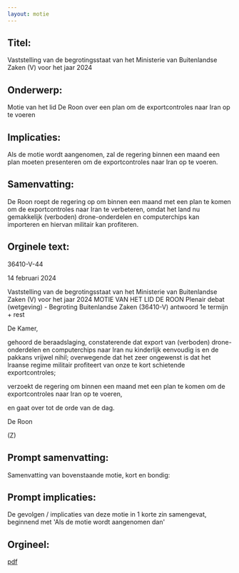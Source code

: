 ```yaml
---
layout: motie
---
```

## Titel:
Vaststelling van de begrotingsstaat van het Ministerie van Buitenlandse Zaken (V) voor het jaar 2024
## Onderwerp:
Motie van het lid De Roon over een plan om de exportcontroles naar Iran op te voeren 
## Implicaties:
Als de motie wordt aangenomen, zal de regering binnen een maand een plan moeten presenteren om de exportcontroles naar Iran op te voeren.
## Samenvatting:
De Roon roept de regering op om binnen een maand met een plan te komen om de exportcontroles naar Iran te verbeteren, omdat het land nu gemakkelijk (verboden) drone-onderdelen en computerchips kan importeren en hiervan militair kan profiteren.
## Orginele text:


36410-V-44

14 februari 2024

Vaststelling van de begrotingsstaat van het Ministerie van Buitenlandse Zaken (V) voor het jaar 2024
MOTIE VAN HET LID DE ROON
Plenair debat (wetgeving) - Begroting Buitenlandse Zaken (36410-V) antwoord 1e termijn + rest

De Kamer,

gehoord de beraadslaging,
constaterende dat export van (verboden) drone-onderdelen
en computerchips naar Iran nu kinderlijk eenvoudig is en de
pakkans vrijwel nihil;
overwegende dat het zeer ongewenst is dat het lraanse
regime militair profiteert van onze te kort schietende
exportcontroles;

verzoekt de regering om binnen een maand met een plan te
komen om de exportcontroles naar Iran op te voeren,

en gaat over tot de orde van de dag.

De Roon

(Z)


## Prompt samenvatting:
Samenvatting van bovenstaande motie, kort en bondig:


## Prompt implicaties:
De gevolgen / implicaties van deze motie in 1 korte zin samengevat, beginnend met 'Als de motie wordt aangenomen dan' 

## Orgineel:
[pdf](https://gegevensmagazijn.tweedekamer.nl/OData/v4/2.0/Document(e5cba706-3414-4283-919c-9d32061b58e5)/resource)
